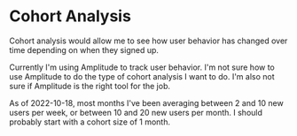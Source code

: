 # Cohort Analysis

Cohort analysis would allow me to see how user behavior has changed over time depending on when they signed up.

Currently I'm using Amplitude to track user behavior. I'm not sure how to use Amplitude to do the type of cohort analysis I want to do. I'm also not sure if Amplitude is the right tool for the job.

As of 2022-10-18, most months I've been averaging between 2 and 10 new users per week, or between 10 and 20 new users per month. I should probably start with a cohort size of 1 month.
